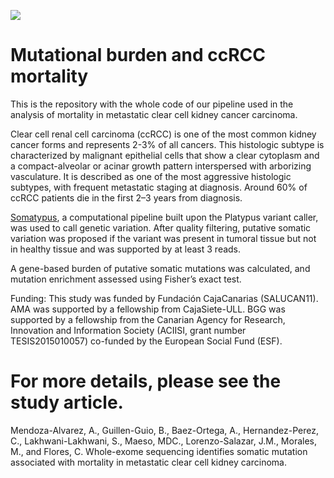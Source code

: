 ![](https://drive.google.com/uc?export=view&id=1r1BV4J16x2HGCmmvmGA56QpIkLK8Lerk)

# Mutational burden and ccRCC mortality
This is the repository with the whole code of our pipeline used in the analysis of mortality in metastatic clear cell kidney cancer carcinoma.


Clear cell renal cell carcinoma (ccRCC) is one of the most common kidney cancer forms and represents 2-3% of all cancers. This histologic subtype is characterized by malignant epithelial cells that show a clear cytoplasm and a compact-alveolar or acinar growth pattern interspersed with arborizing vasculature. It is described as one of the most aggressive histologic subtypes, with frequent metastatic staging at diagnosis. Around 60% of ccRCC patients die in the first 2–3 years from diagnosis.


[Somatypus](https://github.com/baezortega/somatypus), a computational pipeline built upon the Platypus variant caller, was used to call genetic variation. After quality filtering, putative somatic variation was proposed if the variant was present in tumoral tissue but not in healthy tissue and was supported by at least 3 reads.


A gene-based burden of putative somatic mutations was calculated, and mutation enrichment assessed using Fisher’s exact test.





Funding: This study was funded by Fundación CajaCanarias (SALUCAN11). AMA was supported by a fellowship from CajaSiete-ULL. BGG was supported by a fellowship from the Canarian Agency for Research, Innovation and Information Society (ACIISI, grant number TESIS2015010057) co-funded by the European Social Fund (ESF).



# For more details, please see the study article.
Mendoza-Alvarez, A., Guillen-Guio, B., Baez-Ortega, A., Hernandez-Perez, C., Lakhwani-Lakhwani, S., Maeso, MDC., Lorenzo-Salazar, J.M., Morales, M., and Flores, C. Whole-exome sequencing identifies somatic mutation associated with mortality in metastatic clear cell kidney carcinoma.
